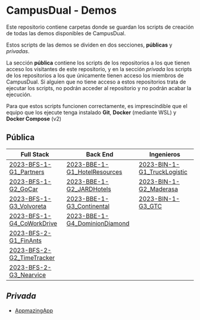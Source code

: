# CampusDual - Demos
Este repositorio contiene carpetas donde se guardan los scripts de creación de todas las demos disponibles de CampusDual.

Estos scripts de las demos se dividen en dos secciones, **públicas** y *privadas*.

La sección **pública** contiene los scripts de los repositorios a los que tienen acceso los visitantes de este repositorio, y en la sección *privada* los scripts de los repositorios a los que únicamente tienen acceso los miembros de CampusDual. Si alguien que no tiene acceso a estos repositorios trata de ejecutar los scripts, no podrán acceder al repositorio y no podrán acabar la ejecución.

Para que estos scripts funcionen correctamente, es imprescindible que el equipo que los ejecute tenga instalado **Git**, **Docker** (mediante WSL) y **Docker Compose** (v2)

## Pública

| Full Stack                                                      | Back End                                                                | Ingenieros                                                          |
|-----------------------------------------------------------------|-------------------------------------------------------------------------|---------------------------------------------------------------------|
| [2023-BFS-1-G1_Partners](./public/2023-BFS-1-G1_Partners)       | [2023-BBE-1-G1_HotelResources](./public/2023-BBE-1-G1_HotelResources)   | [2023-BIN-1-G1_TruckLogistic](./public/2023-BIN-1-G1_TruckLogistic) |
| [2023-BFS-1-G2_GoCar](./public/2023-BFS-1-G2_GoCar)             | [2023-BBE-1-G2_JARDHotels](./public/2023-BBE-1-G2_JARDHotels)           | [2023-BIN-1-G2_Maderasa](./public/2023-BIN-1-G2_Maderasa)           |
| [2023-BFS-1-G3_Volvoreta](./public/2023-BFS-1-G3_Volvoreta)     | [2023-BBE-1-G3_Continental](./public/2023-BBE-1-G3_Continental)         | [2023-BIN-1-G3_GTC](./public/2023-BIN-1-G3_GTC)                     |
| [2023-BFS-1-G4_CoWorkDrive](./public/2023-BFS-1-G4_CoWorkDrive) | [2023-BBE-1-G4_DominionDiamond](./public/2023-BBE-1-G4_DominionDiamond) |                                                                     |
| [2023-BFS-2-G1_FinAnts](./public/2023-BFS-2-G1_FinAnts)         |                                                                         |                                                                     |
| [2023-BFS-2-G2_TimeTracker](./public/2023-BFS-2-G2_TimeTracker) |                                                                         |                                                                     |
| [2023-BFS-2-G3_Nearvice](./public/2023-BFS-2-G3_Nearvice)       |                                                                         |                                                                     |

## *Privada*
* [AppmazingApp](./private/appmazing-app)
